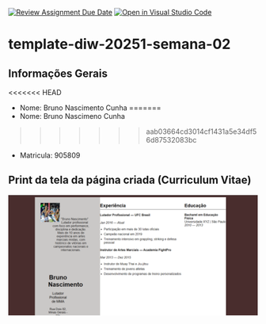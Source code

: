 [![Review Assignment Due Date](https://classroom.github.com/assets/deadline-readme-button-22041afd0340ce965d47ae6ef1cefeee28c7c493a6346c4f15d667ab976d596c.svg)](https://classroom.github.com/a/tTaWaoZk)
[![Open in Visual Studio Code](https://classroom.github.com/assets/open-in-vscode-2e0aaae1b6195c2367325f4f02e2d04e9abb55f0b24a779b69b11b9e10269abc.svg)](https://classroom.github.com/online_ide?assignment_repo_id=20230775&assignment_repo_type=AssignmentRepo)
# template-diw-20251-semana-02

## Informações Gerais
<<<<<<< HEAD
- Nome: Bruno Nascimento Cunha 
=======
- Nome: Bruno Nascimeno Cunha 
>>>>>>> aab03664cd3014cf1431a5e34df56d87532083bc
- Matricula: 905809

## Print da tela da página criada (Curriculum Vitae)
![alt text](Capturahtml.png)